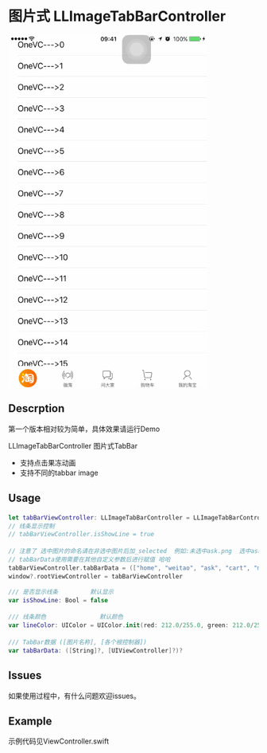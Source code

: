 # 图片式 LLImageTabBarController

<img src="https://github.com/LvJianfeng/LLTabBarController/blob/master/demo.gif" width="400" align="center"> 

## Descrption
第一个版本相对较为简单，具体效果请运行Demo

LLImageTabBarController 图片式TabBar

* 支持点击果冻动画
* 支持不同的tabbar image

## Usage
```swift
let tabBarViewController: LLImageTabBarController = LLImageTabBarController()     
// 线条显示控制
// tabBarViewController.isShowLine = true

// 注意了 选中图片的命名请在非选中图片后加_selected  例如:未选中ask.png  选中ask_selected.png
// tabBarData使用需要在其他自定义参数后进行赋值 哈哈
tabBarViewController.tabBarData = (["home", "weitao", "ask", "cart", "my"], [OneTableViewController(), TwoTableViewController(), ThreeTableViewController(), FourTableViewController(), FiveTableViewController()])
window?.rootViewController = tabBarViewController
```

```swift
/// 是否显示线条         默认显示
var isShowLine: Bool = false

/// 线条颜色               默认颜色
var lineColor: UIColor = UIColor.init(red: 212.0/255.0, green: 212.0/255.0, blue: 212.0/255.0, alpha: 1.0)

/// TabBar数据 ([图片名称], [各个根控制器])
var tabBarData: ([String]?, [UIViewController]?)?

```

## Issues
如果使用过程中，有什么问题欢迎issues。

## Example

示例代码见ViewController.swift
